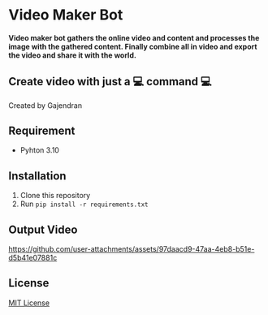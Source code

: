# Video Maker Bot

#### Video maker bot gathers the online video and content and processes the image with the gathered content. Finally combine all in video and export the video and share it with the world.  

## Create video with just a 💻 command 💻
Created by Gajendran 

## Requirement

- Pyhton 3.10

## Installation

1. Clone this repository
2. Run `pip install -r requirements.txt`

## Output Video

https://github.com/user-attachments/assets/97daacd9-47aa-4eb8-b51e-d5b41e07881c


## License

[MIT License](LICENCE)
